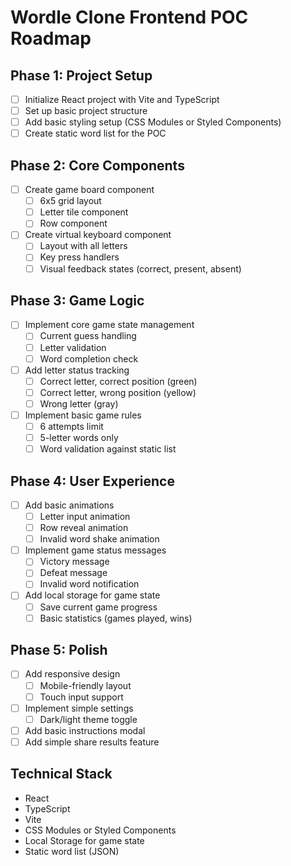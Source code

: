 # Wordle Clone Frontend POC Roadmap

## Phase 1: Project Setup
- [ ] Initialize React project with Vite and TypeScript
- [ ] Set up basic project structure
- [ ] Add basic styling setup (CSS Modules or Styled Components)
- [ ] Create static word list for the POC

## Phase 2: Core Components
- [ ] Create game board component
  - [ ] 6x5 grid layout
  - [ ] Letter tile component
  - [ ] Row component
- [ ] Create virtual keyboard component
  - [ ] Layout with all letters
  - [ ] Key press handlers
  - [ ] Visual feedback states (correct, present, absent)

## Phase 3: Game Logic
- [ ] Implement core game state management
  - [ ] Current guess handling
  - [ ] Letter validation
  - [ ] Word completion check
- [ ] Add letter status tracking
  - [ ] Correct letter, correct position (green)
  - [ ] Correct letter, wrong position (yellow)
  - [ ] Wrong letter (gray)
- [ ] Implement basic game rules
  - [ ] 6 attempts limit
  - [ ] 5-letter words only
  - [ ] Word validation against static list

## Phase 4: User Experience
- [ ] Add basic animations
  - [ ] Letter input animation
  - [ ] Row reveal animation
  - [ ] Invalid word shake animation
- [ ] Implement game status messages
  - [ ] Victory message
  - [ ] Defeat message
  - [ ] Invalid word notification
- [ ] Add local storage for game state
  - [ ] Save current game progress
  - [ ] Basic statistics (games played, wins)

## Phase 5: Polish
- [ ] Add responsive design
  - [ ] Mobile-friendly layout
  - [ ] Touch input support
- [ ] Implement simple settings
  - [ ] Dark/light theme toggle
- [ ] Add basic instructions modal
- [ ] Add simple share results feature

## Technical Stack
- React
- TypeScript
- Vite
- CSS Modules or Styled Components
- Local Storage for game state
- Static word list (JSON) 